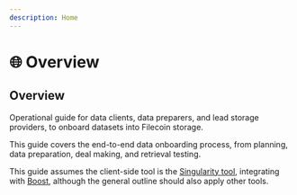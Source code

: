 ```yaml
---
description: Home
---
```


# 🌐 Overview

## Overview

Operational guide for data clients, data preparers, and lead storage providers, to onboard datasets into Filecoin storage.&#x20;

This guide covers the end-to-end data onboarding process, from planning, data preparation, deal making, and retrieval testing.

This guide assumes the client-side tool is the [Singularity tool](https://github.com/tech-greedy/singularity), integrating with [Boost](https://boost.filecoin.io/), although the general outline should also apply other tools.

